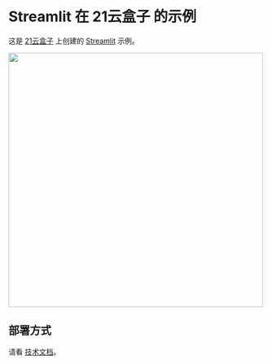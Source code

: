 # Streamlit 在 21云盒子 的示例

这是 [21云盒子](http://www.21yunbox.com/) 上创建的 [Streamlit](https://www.streamlit.io/) 示例。

<img src="https://21box-assets.oss-cn-beijing.aliyuncs.com/deployed_result.png" width="500px">


## 部署方式

请看 [技术文档](http://21yunbox.com/apps/streamlit/)。